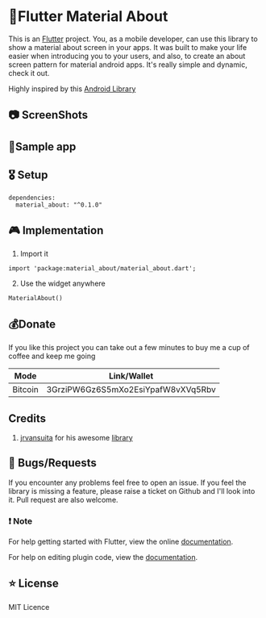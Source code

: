 # 👨Flutter ‍Material About
This is an [Flutter](http://www.flutter.io) project. You, as a mobile developer, can use this library to show a material about screen in your apps. It was built to make your life easier when introducing you to your users, and also, to create an about screen pattern for material android apps. It's really simple and dynamic, check it out.

Highly inspired by this [Android Library](https://github.com/jrvansuita/MaterialAbout)


## 📷 ScreenShots


## 📱Sample app


## 🎖 Setup
```
dependencies:
  material_about: "^0.1.0"
```

## 🎮 Implementation

1. Import it
```
import 'package:material_about/material_about.dart';
```


2. Use the widget anywhere

```
MaterialAbout()
```
## 💰Donate

If you like this project you can take out a few minutes to buy me a cup of coffee and keep me going

| Mode | Link/Wallet|
| ------| ------------|
| Bitcoin | 3GrziPW6Gz6S5mXo2EsiYpafW8vXVq5Rbv|

## Credits
1. [jrvansuita](https://github.com/jrvansuita) for his awesome [library](https://github.com/jrvansuita/MaterialAbout)

## 🐛 Bugs/Requests

If you encounter any problems feel free to open an issue. If you feel the library is
missing a feature, please raise a ticket on Github and I'll look into it.
Pull request are also welcome.

### ❗️ Note

For help getting started with Flutter, view the online
[documentation](https://flutter.io/).

For help on editing plugin code, view the [documentation](https://flutter.io/platform-plugins/#edit-code).

## ⭐️ License
MIT Licence